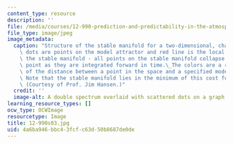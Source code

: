 ```yaml
---
content_type: resource
description: ''
file: /media/courses/12-990-prediction-and-predictability-in-the-atmosphere-and-oceans-spring-2003/4a6ba946bbc43fcfc63d50b8687de0de_12-990s03.jpg
file_type: image/jpeg
image_metadata:
  caption: "Structure of the stable manifold for a two-dimensional, chaotic map. Black\
    \ dots are points on the model attractor and red line is the local structure of\
    \ the stable manifold - all points on the stable manifold collapse to the same\
    \ point as they are integrated forward in time.\_The colors are a representation\
    \ of the distance between a point in the space and a specified model trajectory.\
    \ Note that the stable manifold lies in the minimum of this cost function space.\
    \ (Courtesy of Prof. Jim Hansen.)"
  credit: ''
  image-alt: A double spectrum overlaid with scattered dots on a graph.
learning_resource_types: []
ocw_type: OCWImage
resourcetype: Image
title: 12-990s03.jpg
uid: 4a6ba946-bbc4-3fcf-c63d-50b8687de0de
---
```

